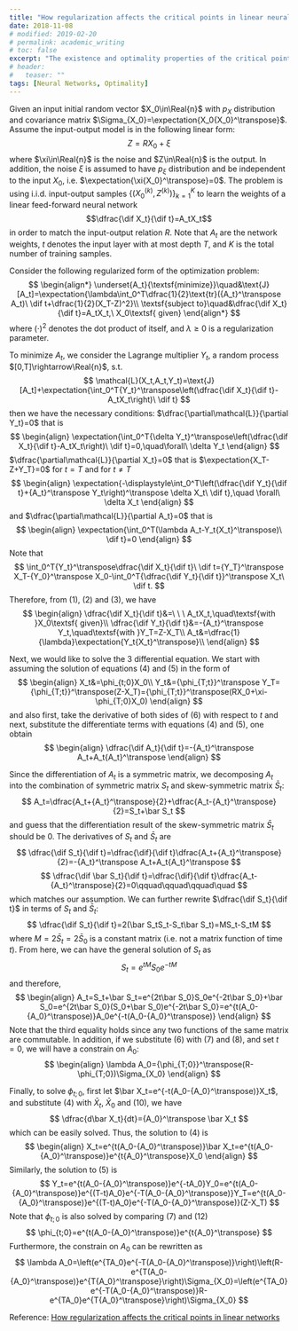 ```yaml
---
title: "How regularization affects the critical points in linear neural networks"
date: 2018-11-08
# modified: 2019-02-20
# permalink: academic_writing
# toc: false
excerpt: "The existence and optimality properties of the critical points of the linear neural networks with mean-squared loss function in the face of regularization."
# header: 
#   teaser: ""
tags: [Neural Networks, Optimality]
---
```


$\newcommand{\transpose}{\intercal}$
$\newcommand{\Real}[1]{\mathbb{R}^{#1}}$
$\newcommand{\expectation}[1]{\mathsf{E}\left[#1\right]}$
$\newcommand{\dif}{\mathrm{d}}$

Given an input initial random vector $X_0\in\Real{n}$ with $p_X$ distribution and covariance matrix $\Sigma_{X_0}=\expectation{X_0{X_0}^\transpose}$. Assume the input-output model is in the following linear form: $$Z=RX_0+\xi$$ where $\xi\in\Real{n}$ is the noise and $Z\in\Real{n}$ is the output. In addition, the noise $\xi$ is assumed to have $p_\xi$ distribution and be independent to the input $X_0$, i.e. $\expectation{\xi{X_0}^\transpose}=0$. The problem is using i.i.d. input-output samples $\{({X_0}^{(k)},Z^{(k)})\}_{k=1}^K$ to learn the weights of a linear feed-forward neural network $$\dfrac{\dif X_t}{\dif t}=A_tX_t$$ in order to match the input-output relation $R$. Note that $A_t$ are the network weights, $t$ denotes the input layer with at most depth $T$, and $K$ is the total number of training samples.

Consider the following regularized form of the optimization problem: 
$$
\begin{align*}
\underset{A_t}{\textsf{minimize}}\quad&\text{J}[A_t]=\expectation{\lambda\int_0^T\dfrac{1}{2}\text{tr}({A_t}^\transpose A_t)\ \dif t+\dfrac{1}{2}(X_T-Z)^2}\\
\textsf{subject to}\quad&\dfrac{\dif X_t}{\dif t}=A_tX_t,\ X_0\textsf{ given}
\end{align*}
$$
where $(\cdot)^2$ denotes the dot product of itself, and $\lambda\geq0$ is a regularization parameter.

To minimize $A_t$, we consider the Lagrange multiplier $Y_t$, a random process $[0,T]\rightarrow\Real{n}$, s.t. 
$$
\mathcal{L}(X_t,A_t,Y_t)=\text{J}[A_t]+\expectation{\int_0^T{Y_t}^\transpose\left(\dfrac{\dif X_t}{\dif t}-A_tX_t\right)\ \dif t}
$$
then we have the necessary conditions: $\dfrac{\partial\mathcal{L}}{\partial Y_t}=0$ that is
$$
\begin{align}
\expectation{\int_0^T{\delta Y_t}^\transpose\left(\dfrac{\dif X_t}{\dif t}-A_tX_t\right)\ \dif t}=0,\quad\forall\ \delta Y_t
\end{align}
$$
$\dfrac{\partial\mathcal{L}}{\partial X_t}=0$ that is $\expectation{X_T-Z+Y_T}=0$ for $t=T$ and for $t\neq T$
$$
\begin{align}
\expectation{-\displaystyle\int_0^T\left(\dfrac{\dif Y_t}{\dif t}+{A_t}^\transpose Y_t\right)^\transpose \delta X_t\ \dif t},\quad \forall\ \delta X_t
\end{align}
$$
and $\dfrac{\partial\mathcal{L}}{\partial A_t}=0$ that is
$$
\begin{align}
\expectation{\int_0^T(\lambda A_t-Y_t{X_t}^\transpose)\ \dif t}=0
\end{align}
$$
Note that 
$$
\int_0^T{Y_t}^\transpose\dfrac{\dif X_t}{\dif t}\ \dif t={Y_T}^\transpose X_T-{Y_0}^\transpose X_0-\int_0^T{\dfrac{\dif Y_t}{\dif t}}^\transpose X_t\ \dif t.
$$
Therefore, from (1), (2) and (3), we have 
$$
\begin{align}
\dfrac{\dif X_t}{\dif t}&=\ \ \ A_tX_t,\quad\textsf{with }X_0\textsf{ given}\\
\dfrac{\dif Y_t}{\dif t}&=-{A_t}^\transpose Y_t,\quad\textsf{with }Y_T=Z-X_T\\
A_t&=\dfrac{1}{\lambda}\expectation{Y_t{X_t}^\transpose}\\
\end{align}
$$

Next, we would like to solve the 3 differential equation. We start with assuming the solution of equations (4) and (5) in the form of 
$$
\begin{align}
X_t&=\phi_{t;0}X_0\\
Y_t&={\phi_{T;t}}^\transpose Y_T={\phi_{T;t}}^\transpose(Z-X_T)={\phi_{T;t}}^\transpose(RX_0+\xi-\phi_{T;0}X_0)
\end{align}
$$
and also first, take the derivative of both sides of (6) with respect to $t$ and next, substitute the differentiate terms with equations (4) and (5), one obtain 
$$
\begin{align}
\dfrac{\dif A_t}{\dif t}=-{A_t}^\transpose A_t+A_t{A_t}^\transpose
\end{align}
$$

Since the differentiation of $A_t$ is a symmetric matrix, we decomposing $A_t$ into the combination of symmetric matrix $S_t$ and skew-symmetric matrix $\bar S_t$: 
$$
A_t=\dfrac{A_t+{A_t}^\transpose}{2}+\dfrac{A_t-{A_t}^\transpose}{2}=S_t+\bar S_t
$$
and guess that the differentiation result of the skew-symmetric matrix $\bar S_t$ should be 0. The derivatives of $S_t$ and $\bar S_t$ are 
$$
\dfrac{\dif S_t}{\dif t}=\dfrac{\dif}{\dif t}\dfrac{A_t+{A_t}^\transpose}{2}=-{A_t}^\transpose A_t+A_t{A_t}^\transpose
$$
$$
\dfrac{\dif \bar S_t}{\dif t}=\dfrac{\dif}{\dif t}\dfrac{A_t-{A_t}^\transpose}{2}=0\qquad\qquad\qquad\quad
$$
which matches our assumption. We can further rewrite $\dfrac{\dif S_t}{\dif t}$ in terms of $S_t$ and $\bar S_t$: 
$$
\dfrac{\dif S_t}{\dif t}=2(\bar S_tS_t-S_t\bar S_t)=MS_t-S_tM
$$
where $M=2\bar S_t=2\bar S_0$ is a constant matrix (i.e. not a matrix function of time $t$). From here, we can have the general solution of $S_t$ as 
$$
S_t=e^{tM}S_0e^{-tM}
$$
and therefore, 
$$
\begin{align}
A_t=S_t+\bar S_t=e^{2t\bar S_0}S_0e^{-2t\bar S_0}+\bar S_0=e^{2t\bar S_0}(S_0+\bar S_0)e^{-2t\bar S_0}=e^{t(A_0-{A_0}^\transpose)}A_0e^{-t(A_0-{A_0}^\transpose)}
\end{align}
$$
Note that the third equality holds since any two functions of the same matrix are commutable. In addition, if we substitute (6) with (7) and (8), and set $t=0$, we will have a constrain on $A_0$: 
$$
\begin{align}
\lambda A_0={\phi_{T;0}}^\transpose(R-\phi_{T;0})\Sigma_{X_0}
\end{align}
$$

Finally, to solve $\phi_{t;0}$, first let $\bar X_t=e^{-t(A_0-{A_0}^\transpose)}X_t$, and substitute (4) with $\bar X_t$, $\bar X_0$ and (10), we have 
$$
\dfrac{d\bar X_t}{dt}={A_0}^\transpose \bar X_t
$$
which can be easily solved. Thus, the solution to (4) is 
$$
\begin{align}
X_t=e^{t(A_0-{A_0}^\transpose)}\bar X_t=e^{t(A_0-{A_0}^\transpose)}e^{t{A_0}^\transpose}X_0
\end{align}
$$
Similarly, the solution to (5) is 
$$
Y_t=e^{t(A_0-{A_0}^\transpose)}e^{-tA_0}Y_0=e^{t(A_0-{A_0}^\transpose)}e^{(T-t)A_0}e^{-T(A_0-{A_0}^\transpose)}Y_T=e^{t(A_0-{A_0}^\transpose)}e^{(T-t)A_0}e^{-T(A_0-{A_0}^\transpose)}(Z-X_T)
$$
Note that $\phi_{t;0}$ is also solved by comparing (7) and (12) 
$$
\phi_{t;0}=e^{t(A_0-{A_0}^\transpose)}e^{t{A_0}^\transpose}
$$
Furthermore, the constrain on $A_0$ can be rewritten as 
$$
\lambda A_0=\left(e^{TA_0}e^{-T(A_0-{A_0}^\transpose)}\right)\left(R-e^{T(A_0-{A_0}^\transpose)}e^{T{A_0}^\transpose}\right)\Sigma_{X_0}=\left(e^{TA_0}e^{-T(A_0-{A_0}^\transpose)}R-e^{TA_0}e^{T{A_0}^\transpose}\right)\Sigma_{X_0}
$$

Reference: [How regularization affects the critical points in linear networks](https://papers.nips.cc/paper/6844-how-regularization-affects-the-critical-points-in-linear-networks)



